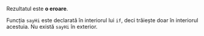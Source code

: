 Rezultatul este **o eroare**.

Funcția `sayHi` este declarată în interiorul lui `if`, deci trăiește doar în interiorul acestuia. Nu există `sayHi` în exterior.
